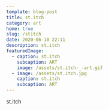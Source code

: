 ```yaml
---
template: blog-post
title: st.itch
category: art
home: true
slug: /stitch
date: 2020-06-10 22:11
description: st.itch
featuredImage:
  - caption: st.itch
    subcaption: ART
    image: /assets/st.itch-_-art.gif
  - image: /assets/st.itch.jpg
    caption: st.itch
    subcaption: ART
---
```

st.itch